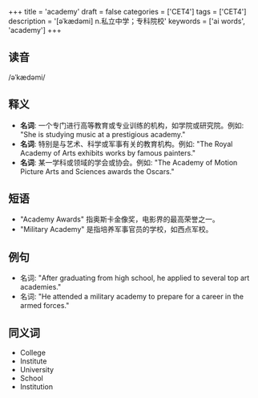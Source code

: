 +++
title = 'academy'
draft = false
categories = ['CET4']
tags = ['CET4']
description = '[əˈkædəmi] n.私立中学；专科院校'
keywords = ['ai words', 'academy']
+++

## 读音
/əˈkædəmi/

## 释义
- **名词**: 一个专门进行高等教育或专业训练的机构，如学院或研究院。例如: "She is studying music at a prestigious academy."
- **名词**: 特别是与艺术、科学或军事有关的教育机构。例如: "The Royal Academy of Arts exhibits works by famous painters."
- **名词**: 某一学科或领域的学会或协会。例如: "The Academy of Motion Picture Arts and Sciences awards the Oscars."

## 短语
- "Academy Awards" 指奥斯卡金像奖，电影界的最高荣誉之一。
- "Military Academy" 是指培养军事官员的学校，如西点军校。

## 例句
- 名词: "After graduating from high school, he applied to several top art academies."
- 名词: "He attended a military academy to prepare for a career in the armed forces."

## 同义词
- College
- Institute
- University
- School
- Institution
